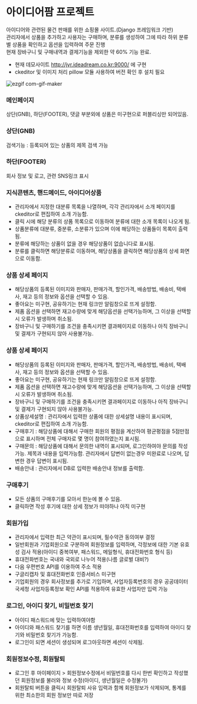 # 아이디어팜 프로젝트

아이디어와 관련된 물건 판매를 위한 쇼핑몰 사이트.(Django 프레임워크 기반)   
관리자에서 상품을 추가하고 사용자는 구매하며, 분류를 생성하여 그에 따라 하위 분류별 상품을 확인하고 옵션을 입력하여 주문 진행   
현재 장바구니 및 구매내역과 결제기능을 제외한 약 60% 기능 완료.      

* 현재 데모사이트 http://jyr.ideadream.co.kr:9000/ 에 구현 
* ckeditor 및 이미지 처리 pillow 모듈 사용하여 버전 확인 후 설치 필요

![ezgif com-gif-maker](https://user-images.githubusercontent.com/91244291/147218668-bc683696-c6d0-4f88-8fff-af90a1b8710c.gif)

### 메인페이지
상단(GNB), 하단(FOOTER), 댓글 부분외에 상품은 미구현으로 퍼블리싱만 되어있음.

### 상단(GNB)
검색기능 : 등록되어 있는 상품의 제목 검색 가능

### 하단(FOOTER)
회사 정보 및 로고, 관련 SNS링크 표시

### 지식콘텐츠, 핸드메이드, 아이디어상품
* 관리자에서 지정한 대분류 목록을 나열하며, 각각 관리자에서 소개 페이지를 ckeditor로 편집하여 소개 가능함.   
* 클릭 시에 해당 분류의 상품 목록으로 이동하여 분류에 대한 소개 목록이 나오게 됨.   
* 상품분류에 대분류, 중분류, 소분류가 있으며 이에 해당하는 상품들이 목록이 출력됨.
* 분류에 해당하는 상품이 없을 경우 해당상품이 없습니다로 표시됨.
* 분류를 클릭하면 해당분류로 이동하며, 해당상품을 클릭하면 해당상품의 상세 화면으로 이동함.

### 상품 상세 페이지
* 해당상품의 등록된 이미지와 판매자, 판매가격, 할인가격, 배송방법, 배송비, 택배사, 재고 등의 정보와 옵션을 선택할 수 있음.
* 좋아요는 미구현, 공유하기는 현재 링크만 알림창으로 뜨게 설정함.
* 제품 옵션을 선택하면 재고수량에 맞게 해당옵션을 선택가능하며, 그 이상을 선택할시 오류가 발생하며 취소됨.
* 장바구니 및 구매하기를 조건을 충족시키면 결과페이지로 이동하나 아직 장바구니 및 결제가 구현되지 않아 사용불가능.

### 상품 상세 페이지
* 해당상품의 등록된 이미지와 판매자, 판매가격, 할인가격, 배송방법, 배송비, 택배사, 재고 등의 정보와 옵션을 선택할 수 있음.
* 좋아요는 미구현, 공유하기는 현재 링크만 알림창으로 뜨게 설정함.
* 제품 옵션을 선택하면 재고수량에 맞게 해당옵션을 선택가능하며, 그 이상을 선택할시 오류가 발생하며 취소됨.
* 장바구니 및 구매하기를 조건을 충족시키면 결과페이지로 이동하나 아직 장바구니 및 결제가 구현되지 않아 사용불가능.
* 상품상세설명 : 관리자에서 입력한 상품에 대한 상세설명 내용이 표시되며, ckeditor로 편집하여 소개 가능함.
* 구매후기 : 해당상품에 대해서 구매한 회원의 평점을 계산하여 평균평점을 5점만점으로 표시하며 전체 구매자로 몇 명이 참여하였는지 표시됨.
* 구매문의 : 해당상품에 대해서 문의한 내역이 표시되며, 로그인하여야 문의를 작성 가능. 제목과 내용을 입력가능함. 관리자에서 답변이 없는경우 미완료로 나오며, 답변한 경우 답변이 표시됨. 
* 배송안내 : 관리자에서 DB로 입력한 배송안내 정보를 출력함.

### 구매후기
* 모든 상품의 구매후기를 모아서 한눈에 볼 수 있음.
* 클릭하면 작성 후기에 대한 상세 정보가 떠야하나 아직 미구현

### 회원가입
* 관리자에서 입력한 최근 약관이 표시되며, 필수약관 동의여부 결정
* 일반회원과 기업회원으로 구분하여 회원정보를 입력하며, 각정보에 대한 기본 유효성 검사 적용(아이디 중복여부, 패스워드, 메일형식, 휴대전화번호 형식 등)
* 휴대전화번호는 국내와 국외로 나누어 적용(나름 글로벌 대비?)
* 다음 우편번호 API를 이용하여 주소 적용
* 구글리캡차 및 휴대전화번호 인증서비스 미구현
* 기업회원의 경우 회사정보를 추가로 기입하며, 사업자등록번호의 경우 공공데이터 국세청 사업자등록정보 확인 API를 적용하여 유효한 사업자만 입력 가능

### 로그인, 아이디 찾기, 비밀번호 찾기
* 아이디 패스워드에 맞는 입력하여야함
* 아이디와 패스워드 찾기를 하면 이름 생년월일, 휴대전화번호를 입력하여 아이디 찾기와 비밀번호 찾기가 가능함.
* 로그인이 되면 세션이 생성되며 로그아웃하면 세션이 삭제됨.

### 회원정보수정, 회원탈퇴
* 로그인 후 마이페이지 > 회원정보수정에서 비밀번호를 다시 한번 확인하고 작성했던 회원정보를 불러와 정보 수정(아이디, 생년월일은 수정불가)
* 회원탈퇴 버튼을 클릭시 회원탈퇴 사유 입력과 함께 회원정보가 삭제되며, 통계를 위한 최소한의 회원 정보만 따로 저장
